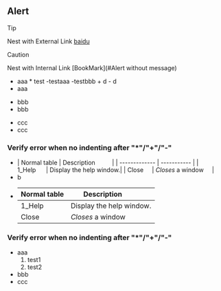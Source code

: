 ## Alert

>[!TIP] 
> Nest with External Link  [baidu](http://www.baidu.com/)

> [!CAUTION] 
> Nest with Internal Link [BookMark](#Alert without message)  

* aaa
      * test
          -testaaa
          -testbbb
      + d
      - d
* aaa

+ bbb
+ bbb

- ccc
- ccc


### Verify error when no indenting after "*"/"+"/"-" 
*    | Normal table | Description          |
  | ------------- | ----------- |
  | 1_Help      | Display the help window.|
  | Close     | _Closes_ a window     |
*    b
* | Normal table | Description          |
  | ------------- | ----------- |
  | 1_Help      | Display the help window.|
  | Close     | _Closes_ a window     |

### Verify error when no indenting after "*"/"+"/"-" 
* aaa
	1. test1
	2. test2			
* bbb
* ccc
  
